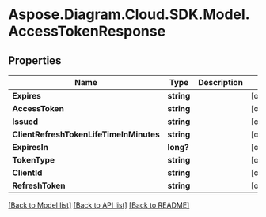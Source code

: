 # Aspose.Diagram.Cloud.SDK.Model.AccessTokenResponse
## Properties

Name | Type | Description | Notes
------------ | ------------- | ------------- | -------------
**Expires** | **string** |  | [optional] 
**AccessToken** | **string** |  | [optional] 
**Issued** | **string** |  | [optional] 
**ClientRefreshTokenLifeTimeInMinutes** | **string** |  | [optional] 
**ExpiresIn** | **long?** |  | [optional] 
**TokenType** | **string** |  | [optional] 
**ClientId** | **string** |  | [optional] 
**RefreshToken** | **string** |  | [optional] 

[[Back to Model list]](../README.md#documentation-for-models) [[Back to API list]](../README.md#documentation-for-api-endpoints) [[Back to README]](../README.md)

